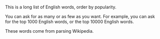 This is a long list of English words, order by popularity.

You can ask for as many or as few as you want.  For example, you can ask for the top 1000 English words, or the top 10000 English words.

These words come from parsing Wikipedia.